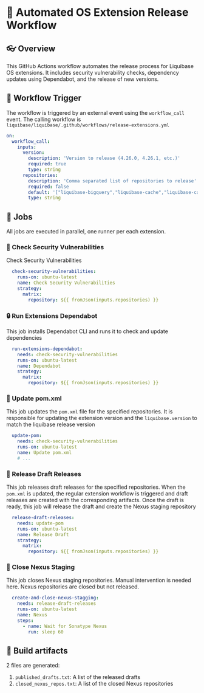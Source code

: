 # :slot_machine: Automated OS Extension Release Workflow

## :eyeglasses: Overview

This GitHub Actions workflow automates the release process for Liquibase OS extensions. It includes security vulnerability checks, dependency updates using Dependabot, and the release of new versions.

## :gun: Workflow Trigger

The workflow is triggered by an external event using the `workflow_call` event. The calling workflow is `liquibase/liquibase/.github/workflows/release-extensions.yml`

```yaml
on:
  workflow_call:
    inputs:
      version:
        description: 'Version to release (4.26.0, 4.26.1, etc.)'
        required: true
        type: string
      repositories:
        description: 'Comma separated list of repositories to release'
        required: false
        default: '["liquibase-bigquery","liquibase-cache","liquibase-cassandra", ...]'
        type: string
```

## :construction_worker: Jobs

All jobs are executed in parallel, one runner per each extension.

### :space_invader: Check Security Vulnerabilities

Check Security Vulnerabilities

```yaml
  check-security-vulnerabilities:
    runs-on: ubuntu-latest
    name: Check Security Vulnerabilities
    strategy:
      matrix:
        repository: ${{ fromJson(inputs.repositories) }}
```

### :lock: Run Extensions Dependabot

This job installs Dependabot CLI and runs it to check and update dependencies

```yaml
  run-extensions-dependabot:
    needs: check-security-vulnerabilities
    runs-on: ubuntu-latest
    name: Dependabot
    strategy:
      matrix:
        repository: ${{ fromJson(inputs.repositories) }}
```

### :arrows_counterclockwise: Update pom.xml

This job updates the `pom.xml` file for the specified repositories. It is responsible for updating the extension version and the `liquibase.version` to match the liquibase release version

```yaml
  update-pom:
    needs: check-security-vulnerabilities
    runs-on: ubuntu-latest
    name: Update pom.xml
    # ...
```

### :bookmark: Release Draft Releases

This job releases draft releases for the specified repositories. When the `pom.xml` is updated, the regular extension workflow is triggered and draft releases are created with the corresponding artifacts. Once the draft is ready, this job will release the draft and create the Nexus staging repository

```yaml
  release-draft-releases:
    needs: update-pom
    runs-on: ubuntu-latest
    name: Release Draft
    strategy:
      matrix:
        repository: ${{ fromJson(inputs.repositories) }}
```

### :closed_umbrella: Close Nexus Staging

This job closes Nexus staging repositories. Manual intervention is needed here. Nexus repositories are closed but not released.

```yaml
  create-and-close-nexus-stagging:
    needs: release-draft-releases
    runs-on: ubuntu-latest
    name: Nexus
    steps:
      - name: Wait for Sonatype Nexus
        run: sleep 60
```

## :gift: Build artifacts

2 files are generated:

1. `published_drafts.txt`: A list of the released drafts
2. `closed_nexus_repos.txt`: A list of the closed Nexus repositories

